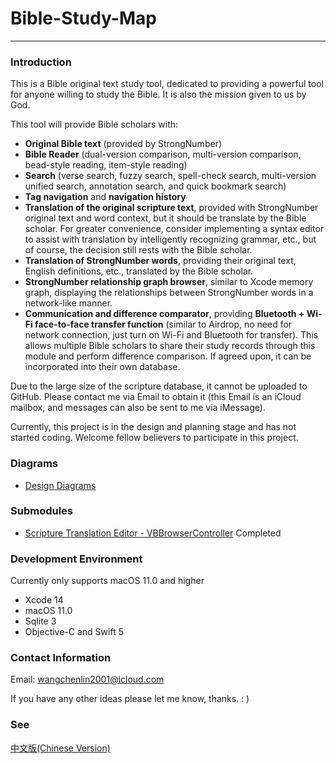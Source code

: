 # Bible-Study-Map

-----------------

### Introduction

This is a Bible original text study tool, dedicated to providing a powerful tool for anyone willing to study the Bible. It is also the mission given to us by God.

This tool will provide Bible scholars with:

- **Original Bible text** (provided by StrongNumber)
- **Bible Reader** (dual-version comparison, multi-version comparison, bead-style reading, item-style reading)
- **Search** (verse search, fuzzy search, spell-check search, multi-version unified search, annotation search, and quick bookmark search)
- **Tag navigation** and **navigation history**
- **Translation of the original scripture text**, provided with StrongNumber original text and word context, but it should be translate by the Bible scholar. For greater convenience, consider implementing a syntax editor to assist with translation by intelligently recognizing grammar, etc., but of course, the decision still rests with the Bible scholar.
- **Translation of StrongNumber words**, providing their original text, English definitions, etc., translated by the Bible scholar.
- **StrongNumber relationship graph browser**, similar to Xcode memory graph, displaying the relationships between StrongNumber words in a network-like manner.
- **Communication and difference comparator**, providing **Bluetooth + Wi-Fi face-to-face transfer function** (similar to Airdrop, no need for network connection, just turn on Wi-Fi and Bluetooth for transfer). This allows multiple Bible scholars to share their study records through this module and perform difference comparison. If agreed upon, it can be incorporated into their own database.

Due to the large size of the scripture database, it cannot be uploaded to GitHub. Please contact me via Email to obtain it (this Email is an iCloud mailbox, and messages can also be sent to me via iMessage).

Currently, this project is in the design and planning stage and has not started coding. Welcome fellow believers to participate in this project.

### Diagrams

- [Design Diagrams](./Diagrams/English/2.-Design-Diagrams/0.-Design-Diagrams-Overview.md)



### Submodules

- [Scripture Translation Editor - VBBrowserController](https://github.com/ChenLin-Wang/Bible-Study-Map-VBBrowserController) Completed



### Development Environment

Currently only supports macOS 11.0 and higher

- Xcode 14
- macOS 11.0
- Sqlite 3
- Objective-C and Swift 5



### Contact Information

Email: wangchenlin2001@icloud.com

If you have any other ideas please let me know, thanks. : )



### See

[中文版(Chinese Version)](./README_zh.md)